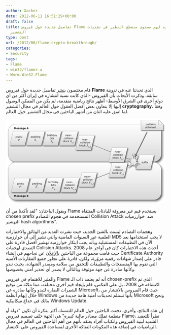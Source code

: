 ```yaml
---
author: Xacker
date: 2012-06-11 16:51:29+00:00
draft: false
title: تفاصيل جديدة حول فيروس Flame تؤكد بأن مطوريه لهم مستوى منقطع النظير في تقنيات
  التشفير
type: post
url: /2012/06/flame-crypto-breakthrough/
categories:
- Security
tags:
- Flame
- win32/flamer.a
- Worm.Win32.Flame
---
```


قام مختصون [بنشر](http://arstechnica.com/security/2012/06/flame-crypto-breakthrough/) تفاصيل جديدة حول فيروس **Flame** الذي تحدثنا عنه في تدوينة سابقة، وذكرت الأبحاث بأن الفيروس -الذي كانت نسبة انتشاره في إيران أكثر من أي دولة أخرى في الشرق الأوسط- أظهر نتائج رياضية متقدمة، لم يكن من الممكن الوصول إليها إلا بتعاون بعض أفضل العقول حول العالم في مجال التشفير **cryptography**، وفقاً لما اتفق عليه اثنان من أشهر الباحثين في مجال التشفير حول العالم.




[![](collision_attack_overview.png)
](collision_attack_overview.png)




ويقول الباحثان: "لقد تأكدنا من أن Flame يستخدم قيم غير معروفة للبادئات المنتقاة chosen prefix المستخدمة في هجوم التصادم Collision Attack ضد  خوارزميات التهشير hash algorithms".




وهجمات التصادم ليست بالشئ الجديد، حيث نشرت العديد من الوثائق والاختبارات العلمية عبر السنوات الماضية والتي تشير إلى أن خوارزمية MD5 لا يجب استخدامها بعد الآن في التطبيقات المستقبلية وبأنه يجب ابتكار خوارزمية تهشير أفضل قادرة على التصدي لهجمات Collision Attacks. أحدث هذه الاختبارات كان في أواخر عام 2008 حيث قامت مجموعة من الباحثين [بالإعلان](http://events.ccc.de/congress/2008/Fahrplan/events/3023.en.html) عن نجاحهم في إنشاء Certificate Authority قادر على إصدار شهادات رقمية مزوّرة، ولكن، قادرة على تجاوز جميع المقارنات الأمنية التي تقوم بها المتصفحات والتطبيقات للتحقق من سلامة ومصدر الشهادة، بحيث تبدو وكأنها صادرة عن جهة موثوقة وبالتالي لا يصدر أي تحذير أمني بخصوصها.




والمثير للاهتمام في فيروس Flame أنه لم يعتمد ذات الـ chosen-prefix الذي تم اكتشافه في 2008، بل على العكس، قام بإيجاد قيم أخرى مختلفة، مما مكنّه من توقيع الشفرات الضارة لتبدو وكأنها صادرة عن Microsoft، حيث قام الفيروس بالانتشار من خلال إيهام أنظمة Windows بأنها تستلم تحديثات أمنية هامة جديدة من Microsoft ونجح بذلك في خداع ميكانيكية Windows Update.




إن هذه النتائج، وأخرى، دفعت الباحثين حول العالم للتمسك أكثر بفكرة أن تكون "دولة أو منظمة تملك مصادر مالية كبيرة" هي الجهة خلف تصميم فيروس Flame، نظراً للتعقيد الشديد لبنية الفيروس وانكباب أفراد يعتقد بأنهم من أهم الباحثين في العالم في مجال الرياضيات في إضافة هذه المكونات الفتاكة الأخرى لمساعدة الفيروس على الانتشار.
